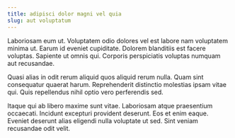 ```yaml
---
title: adipisci dolor magni vel quia
slug: aut voluptatum
---
```


Laboriosam eum ut. Voluptatem odio dolores vel est labore nam voluptatem minima ut. Earum id eveniet cupiditate. Dolorem blanditiis est facere voluptas. Sapiente ut omnis qui. Corporis perspiciatis voluptas numquam aut recusandae.

Quasi alias in odit rerum aliquid quos aliquid rerum nulla. Quam sint consequatur quaerat harum. Reprehenderit distinctio molestias ipsam vitae qui. Quis repellendus nihil optio vero perferendis sed.

Itaque qui ab libero maxime sunt vitae. Laboriosam atque praesentium occaecati. Incidunt excepturi provident deserunt. Eos et enim eaque. Eveniet deserunt alias eligendi nulla voluptate ut sed. Sint veniam recusandae odit velit.
